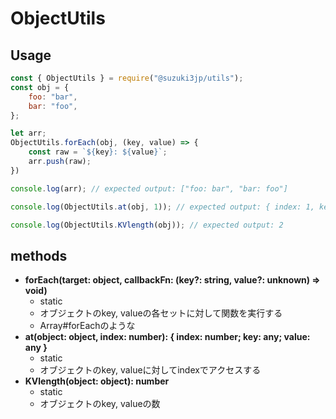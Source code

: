 # ObjectUtils
## Usage
```js
const { ObjectUtils } = require("@suzuki3jp/utils");
const obj = {
    foo: "bar",
    bar: "foo",
};

let arr;
ObjectUtils.forEach(obj, (key, value) => {
    const raw = `${key}: ${value}`;
    arr.push(raw);
})

console.log(arr); // expected output: ["foo: bar", "bar: foo"]

console.log(ObjectUtils.at(obj, 1)); // expected output: { index: 1, key: "bar", value: "foo"}

console.log(ObjectUtils.KVlength(obj)); // expected output: 2
```
## methods
- **forEach(target: object, callbackFn: (key?: string, value?: unknown) => void)**
    - static
    - オブジェクトのkey, valueの各セットに対して関数を実行する
    - Array#forEachのような
- **at(object: object, index: number): { index: number; key: any; value: any }**
    - static
    - オブジェクトのkey, valueに対してindexでアクセスする
- **KVlength(object: object): number**
    - static
    - オブジェクトのkey, valueの数